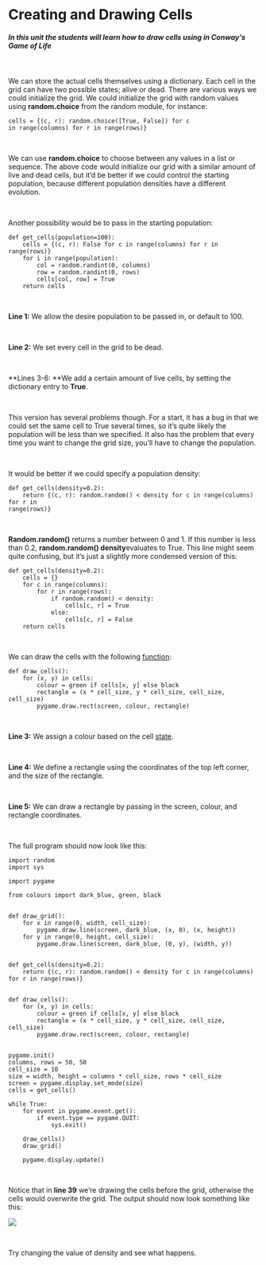 Creating and Drawing Cells
==========================

##### In this unit the students will learn how to draw cells using in Conway's Game of Life

 

We can store the actual cells themselves using a dictionary. Each cell in the
grid can have two possible states; alive or dead. There are various ways we
could initialize the grid. We could initialize the grid with random values
using **random.choice** from the random module, for instance:

~~~~~~~~~~~~~~~~~~~~~~~~~~~~~~~~~~~~~~~~~~~~~~~~~~~~~~~~~~~~~~~~~~~~~~~~~~~~~~~~
cells = {(c, r): random.choice([True, False]) for c in range(columns) for r in range(rows)}
~~~~~~~~~~~~~~~~~~~~~~~~~~~~~~~~~~~~~~~~~~~~~~~~~~~~~~~~~~~~~~~~~~~~~~~~~~~~~~~~

 

We can use **random.choice** to choose between any values in a list or sequence.
The above code would initialize our grid with a similar amount of live and dead
cells, but it’d be better if we could control the starting population, because
different population densities have a different evolution.

 

Another possibility would be to pass in the starting population:

~~~~~~~~~~~~~~~~~~~~~~~~~~~~~~~~~~~~~~~~~~~~~~~~~~~~~~~~~~~~~~~~~~~~~~~~~~~~~~~~
def get_cells(population=100):
    cells = {(c, r): False for c in range(columns) for r in range(rows)}
    for i in range(population):
        col = random.randint(0, columns)
        row = random.randint(0, rows)
        cells[col, row] = True
    return cells
~~~~~~~~~~~~~~~~~~~~~~~~~~~~~~~~~~~~~~~~~~~~~~~~~~~~~~~~~~~~~~~~~~~~~~~~~~~~~~~~

 

**Line 1:** We allow the desire population to be passed in, or default to 100.

 

**Line 2:** We set every cell in the grid to be dead.

 

**Lines 3-6: **We add a certain amount of live cells, by setting the dictionary
entry to **True**.

 

This version has several problems though. For a start, it has a bug in that we
could set the same cell to True several times, so it’s quite likely the
population will be less than we specified. It also has the problem that every
time you want to change the grid size, you’ll have to change the population.

 

It would be better if we could specify a population density:

~~~~~~~~~~~~~~~~~~~~~~~~~~~~~~~~~~~~~~~~~~~~~~~~~~~~~~~~~~~~~~~~~~~~~~~~~~~~~~~~
def get_cells(density=0.2):
    return {(c, r): random.random() < density for c in range(columns) for r in 
range(rows)}
~~~~~~~~~~~~~~~~~~~~~~~~~~~~~~~~~~~~~~~~~~~~~~~~~~~~~~~~~~~~~~~~~~~~~~~~~~~~~~~~

 

**Random.random()** returns a number between 0 and 1. If this number is less
than 0.2, **random.random() density**evaluates to True. This line might seem
quite confusing, but it’s just a slightly more condensed version of this:

~~~~~~~~~~~~~~~~~~~~~~~~~~~~~~~~~~~~~~~~~~~~~~~~~~~~~~~~~~~~~~~~~~~~~~~~~~~~~~~~
def get_cells(density=0.2):
    cells = {}
    for c in range(columns):
        for r in range(rows):
            if random.random() < density:
                cells[c, r] = True
            else:
                cells[c, r] = False
    return cells
~~~~~~~~~~~~~~~~~~~~~~~~~~~~~~~~~~~~~~~~~~~~~~~~~~~~~~~~~~~~~~~~~~~~~~~~~~~~~~~~

 

We can draw the cells with the
following [function](http://codeinstitute.wpengine.com/glossary/function/):

~~~~~~~~~~~~~~~~~~~~~~~~~~~~~~~~~~~~~~~~~~~~~~~~~~~~~~~~~~~~~~~~~~~~~~~~~~~~~~~~
def draw_cells():
    for (x, y) in cells:
        colour = green if cells[x, y] else black
        rectangle = (x * cell_size, y * cell_size, cell_size, cell_size)
        pygame.draw.rect(screen, colour, rectangle)
~~~~~~~~~~~~~~~~~~~~~~~~~~~~~~~~~~~~~~~~~~~~~~~~~~~~~~~~~~~~~~~~~~~~~~~~~~~~~~~~

 

**Line 3:** We assign a colour based on the
cell [state](http://codeinstitute.wpengine.com/glossary/state/).

 

**Line 4:** We define a rectangle using the coordinates of the top left corner,
and the size of the rectangle.

 

**Line 5:** We can draw a rectangle by passing in the screen, colour, and
rectangle coordinates.

 

The full program should now look like this:

~~~~~~~~~~~~~~~~~~~~~~~~~~~~~~~~~~~~~~~~~~~~~~~~~~~~~~~~~~~~~~~~~~~~~~~~~~~~~~~~
import random
import sys
 
import pygame
 
from colours import dark_blue, green, black
 
 
def draw_grid():
    for x in range(0, width, cell_size):
        pygame.draw.line(screen, dark_blue, (x, 0), (x, height))
    for y in range(0, height, cell_size):
        pygame.draw.line(screen, dark_blue, (0, y), (width, y))
 
 
def get_cells(density=0.2):
    return {(c, r): random.random() < density for c in range(columns) for r in range(rows)}
 
 
def draw_cells():
    for (x, y) in cells:
        colour = green if cells[x, y] else black
        rectangle = (x * cell_size, y * cell_size, cell_size, cell_size)
        pygame.draw.rect(screen, colour, rectangle)
 
 
pygame.init()
columns, rows = 50, 50
cell_size = 10
size = width, height = columns * cell_size, rows * cell_size
screen = pygame.display.set_mode(size)
cells = get_cells()
 
while True:
    for event in pygame.event.get():
        if event.type == pygame.QUIT:
            sys.exit()
 
    draw_cells()
    draw_grid()
 
    pygame.display.update()
~~~~~~~~~~~~~~~~~~~~~~~~~~~~~~~~~~~~~~~~~~~~~~~~~~~~~~~~~~~~~~~~~~~~~~~~~~~~~~~~

 

Notice that in **line 39** we’re drawing the cells before the grid, otherwise
the cells would overwrite the grid. The output should now look something like
this:

![](img/1.png)

 

Try changing the value of density and see what happens.
